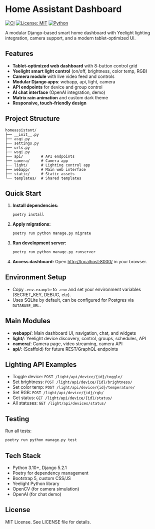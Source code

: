 # Home Assistant Dashboard

[![CI](https://github.com/NikGor/homeassistant/actions/workflows/ci.yml/badge.svg)](https://github.com/NikGor/homeassistant/actions/workflows/ci.yml)
[![License: MIT](https://img.shields.io/badge/License-MIT-blue.svg)](LICENSE)
[![Python](https://img.shields.io/badge/python-3.10%2B-blue)](https://www.python.org/)

A modular Django-based smart home dashboard with Yeelight lighting integration, camera support, and a modern tablet-optimized UI.

## Features

- **Tablet-optimized web dashboard** with 8-button control grid
- **Yeelight smart light control** (on/off, brightness, color temp, RGB)
- **Camera module** with live video feed and controls
- **Modular Django apps**: webapp, api, light, camera
- **API endpoints** for device and group control
- **AI chat interface** (OpenAI integration, demo)
- **Matrix rain animation** and custom dark theme
- **Responsive, touch-friendly design**

## Project Structure

```
homeassistant/
├── __init__.py
├── asgi.py
├── settings.py
├── urls.py
├── wsgi.py
├── api/        # API endpoints
├── camera/     # Camera app
├── light/      # Lighting control app
├── webapp/     # Main web interface
├── static/     # Static assets
└── templates/  # Shared templates
```

## Quick Start

1. **Install dependencies:**
   ```bash
   poetry install
   ```
2. **Apply migrations:**
   ```bash
   poetry run python manage.py migrate
   ```
3. **Run development server:**
   ```bash
   poetry run python manage.py runserver
   ```
4. **Access dashboard:**
   Open [http://localhost:8000/](http://localhost:8000/) in your browser.

## Environment Setup

- Copy `.env.example` to `.env` and set your environment variables (SECRET_KEY, DEBUG, etc).
- Uses SQLite by default, can be configured for Postgres via `DATABASE_URL`.

## Main Modules

- **webapp/**: Main dashboard UI, navigation, chat, and widgets
- **light/**: Yeelight device discovery, control, groups, schedules, API
- **camera/**: Camera page, video streaming, camera API
- **api/**: (Scaffold) for future REST/GraphQL endpoints

## Lighting API Examples

- Toggle device: `POST /light/api/device/{id}/toggle/`
- Set brightness: `POST /light/api/device/{id}/brightness/`
- Set color temp: `POST /light/api/device/{id}/temperature/`
- Set RGB: `POST /light/api/device/{id}/rgb/`
- Get status: `GET /light/api/device/{id}/status/`
- All statuses: `GET /light/api/devices/status/`

## Testing

Run all tests:
```bash
poetry run python manage.py test
```

## Tech Stack

- Python 3.10+, Django 5.2.1
- Poetry for dependency management
- Bootstrap 5, custom CSS/JS
- Yeelight Python library
- OpenCV (for camera simulation)
- OpenAI (for chat demo)

## License

MIT License. See LICENSE file for details.
